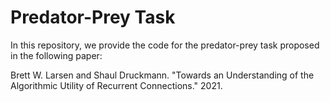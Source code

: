 # Predator-Prey Task

In this repository, we provide the code for the predator-prey task proposed in the following paper:

Brett W. Larsen and Shaul Druckmann. "Towards an Understanding of the Algorithmic Utility of Recurrent Connections." 2021.